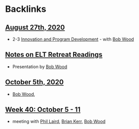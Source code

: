 
# Backlinks
## [August 27th, 2020](<August 27th, 2020.md>)
- 2-3 [Innovation and Program Development](<Innovation and Program Development.md>) - with [Bob Wood](<Bob Wood.md>)

## [Notes on ELT Retreat Readings](<Notes on ELT Retreat Readings.md>)
- Presentation by [Bob Wood](<Bob Wood.md>)

## [October 5th, 2020](<October 5th, 2020.md>)
- [Bob Wood](<Bob Wood.md>),

## [Week 40: October 5 - 11](<Week 40: October 5 - 11.md>)
- meeting with [Phil Laird](<Phil Laird.md>), [Brian Kerr](<Brian Kerr.md>), [Bob Wood](<Bob Wood.md>)

